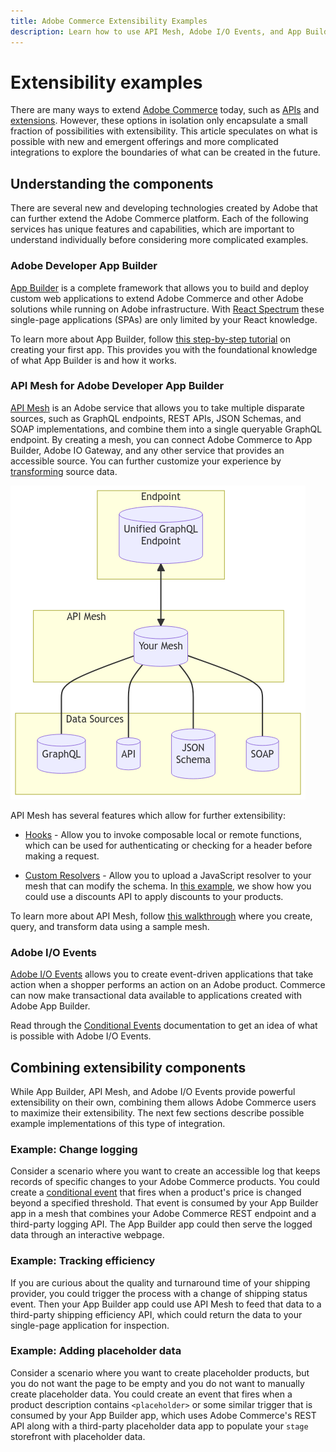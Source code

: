 ```yaml
---
title: Adobe Commerce Extensibility Examples
description: Learn how to use API Mesh, Adobe I/O Events, and App Builder to extend Adobe Commerce.
---
```


# Extensibility examples

There are many ways to extend [Adobe Commerce](https://business.adobe.com/products/magento/extended-capabilities.html) today, such as [APIs](https://developer.adobe.com/commerce/webapi/) and [extensions](https://business.adobe.com/products/magento/marketplace.html). However, these options in isolation only encapsulate a small fraction of possibilities with extensibility. This article speculates on what is possible with new and emergent offerings and more complicated integrations to explore the boundaries of what can be created in the future.

## Understanding the components

There are several new and developing technologies created by Adobe that can further extend the Adobe Commerce platform. Each of the following services has unique features and capabilities, which are important to understand individually before considering more complicated examples.

### Adobe Developer App Builder

[App Builder](https://developer.adobe.com/app-builder/docs/overview/) is a complete framework that allows you to build and deploy custom web applications to extend Adobe Commerce and other Adobe solutions while running on Adobe infrastructure. With [React Spectrum](https://react-spectrum.adobe.com/react-spectrum/index.html) these single-page applications (SPAs) are only limited by your React knowledge.

To learn more about App Builder, follow [this step-by-step tutorial](https://developer.adobe.com/app-builder/docs/getting_started/first_app/) on creating your first app. This provides you with the foundational knowledge of what App Builder is and how it works.

### API Mesh for Adobe Developer App Builder

[API Mesh](https://developer.adobe.com/graphql-mesh-gateway/) is an Adobe service that allows you to take multiple disparate sources, such as GraphQL endpoints, REST APIs, JSON Schemas, and SOAP implementations, and combine them into a single queryable GraphQL endpoint. By creating a mesh, you can connect Adobe Commerce to App Builder, Adobe IO Gateway, and any other service that provides an accessible source. You can further customize your experience by [transforming](https://developer.adobe.com/graphql-mesh-gateway/gateway/transforms/) source data.

![API Mesh diagram](../_images/api-mesh-diagram.png)

<!--( mermaid.js code for image, removed one arrow
flowchart TD
    subgraph Data Sources&nbsp&nbsp&nbsp&nbsp&nbsp&nbsp&nbsp&nbsp&nbsp&nbsp&nbsp&nbsp&nbsp&nbsp&nbsp&nbsp&nbsp&nbsp&nbsp&nbsp&nbsp&nbsp&nbsp&nbsp&nbsp&nbsp&nbsp&nbsp&nbsp&nbsp&nbsp&nbsp&nbsp&nbsp&nbsp&nbsp&nbsp&nbsp&nbsp&nbsp&nbsp&nbsp
    B[(GraphQL)] 
    A[( API )] 
    D[( JSON \n Schema )] 
    C[(SOAP)]
    end
    subgraph API  Mesh&nbsp&nbsp&nbsp&nbsp&nbsp&nbsp&nbsp&nbsp&nbsp&nbsp&nbsp&nbsp&nbsp&nbsp&nbsp&nbsp&nbsp&nbsp&nbsp&nbsp&nbsp&nbsp&nbsp&nbsp&nbsp&nbsp&nbsp&nbsp&nbsp&nbsp&nbsp&nbsp&nbsp&nbsp&nbsp&nbsp&nbsp&nbsp&nbsp&nbsp&nbsp&nbsp&nbsp&nbsp&nbsp&nbsp&nbsp&nbsp
    F1[(Your Mesh)]
    end
    subgraph Endpoint 
    H1[(Unified GraphQL \n Endpoint)] <-- F1
    end
    F1 --- A
    F1 --- B
    F1 --- C
    F1 --- D
-->
API Mesh has several features which allow for further extensibility:

- [Hooks](https://developer.adobe.com/graphql-mesh-gateway/gateway/hooks/) - Allow you to invoke composable local or remote functions, which can be used for authenticating or checking for a header before making a request.

- [Custom Resolvers](https://developer.adobe.com/graphql-mesh-gateway/gateway/extending-unified-schema/) - Allow you to upload a JavaScript resolver to your mesh that can modify the schema. In [this example](https://developer.adobe.com/graphql-mesh-gateway/gateway/extending-unified-schema/#programmatic-additionalresolvers), we show how you could use a discounts API to apply discounts to your products.

To learn more about API Mesh, follow [this walkthrough](https://developer.adobe.com/graphql-mesh-gateway/gateway/mesh_walkthrough/) where you create, query, and transform data using a sample mesh.

### Adobe I/O Events

[Adobe I/O Events](https://developer.adobe.com/commerce/events/get-started/) allows you to create event-driven applications that take action when a shopper performs an action on an Adobe product. Commerce can now make transactional data available to applications created with Adobe App Builder.

Read through the [Conditional Events](https://developer.adobe.com/commerce/events/get-started/conditional-events/) documentation to get an idea of what is possible with Adobe I/O Events.

## Combining extensibility components

While App Builder, API Mesh, and Adobe I/O Events provide powerful extensibility on their own, combining them allows Adobe Commerce users to maximize their extensibility. The next few sections describe possible example implementations of this type of integration.

### Example: Change logging

Consider a scenario where you want to create an accessible log that keeps records of specific changes to your Adobe Commerce products. You could create a [conditional event](https://developer.adobe.com/commerce/events/get-started/conditional-events/) that fires when a product's price is changed beyond a specified threshold. That event is consumed by your App Builder app in a mesh that combines your Adobe Commerce REST endpoint and a third-party logging API. The App Builder app could then serve the logged data through an interactive webpage.

### Example: Tracking efficiency

If you are curious about the quality and turnaround time of your shipping provider, you could trigger the process with a change of shipping status event. Then your App Builder app could use API Mesh to feed that data to a third-party shipping efficiency API, which could return the data to your single-page application for inspection.

### Example: Adding placeholder data

Consider a scenario where you want to create placeholder products, but you do not want the page to be empty and you do not want to manually create placeholder data. You could create an event that fires when a product description contains `<placeholder>` or some similar trigger that is consumed by your App Builder app, which uses Adobe Commerce's REST API along with a third-party placeholder data app to populate your `stage` storefront with placeholder data.
